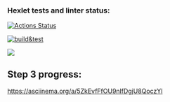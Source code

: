 ### Hexlet tests and linter status:
[![Actions Status](https://github.com/Noboribetsu/python-project-lvl2/workflows/hexlet-check/badge.svg)](https://github.com/Noboribetsu/python-project-lvl2/actions)

[![build&test](https://github.com/Noboribetsu/python-project-lvl2/actions/workflows/build&test.yml/badge.svg)](https://github.com/Noboribetsu/python-project-lvl2/actions/workflows/build&test.yml)

<a href="https://codeclimate.com/github/Noboribetsu/python-project-lvl2/maintainability"><img src="https://api.codeclimate.com/v1/badges/ca31f8d69abfb4353a82/maintainability" /></a>

## Step 3 progress:
https://asciinema.org/a/5ZkEvfFfOU9nlfDgjU8QoczYl
